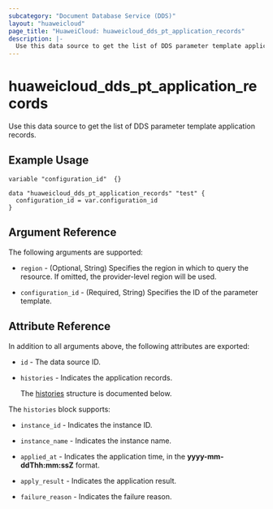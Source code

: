 ```yaml
---
subcategory: "Document Database Service (DDS)"
layout: "huaweicloud"
page_title: "HuaweiCloud: huaweicloud_dds_pt_application_records"
description: |-
  Use this data source to get the list of DDS parameter template application records.
---
```


# huaweicloud_dds_pt_application_records

Use this data source to get the list of DDS parameter template application records.

## Example Usage

```hcl
variable "configuration_id"  {}

data "huaweicloud_dds_pt_application_records" "test" {
  configuration_id = var.configuration_id
}
```

## Argument Reference

The following arguments are supported:

* `region` - (Optional, String) Specifies the region in which to query the resource.
  If omitted, the provider-level region will be used.

* `configuration_id` - (Required, String) Specifies the ID of the parameter template.

## Attribute Reference

In addition to all arguments above, the following attributes are exported:

* `id` - The data source ID.

* `histories` - Indicates the application records.

  The [histories](#histories_struct) structure is documented below.

<a name="histories_struct"></a>
The `histories` block supports:

* `instance_id` - Indicates the instance ID.

* `instance_name` - Indicates the instance name.

* `applied_at` - Indicates the application time, in the **yyyy-mm-ddThh:mm:ssZ** format.

* `apply_result` - Indicates the application result.

* `failure_reason` - Indicates the failure reason.
